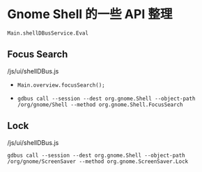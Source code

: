 # Gnome Shell 的一些 API 整理


```
Main.shellDBusService.Eval
```



## Focus Search

/js/ui/shellDBus.js

- `Main.overview.focusSearch();`

- `gdbus call --session --dest org.gnome.Shell --object-path /org/gnome/Shell --method org.gnome.Shell.FocusSearch`

## Lock

/js/ui/shellDBus.js

`gdbus call --session --dest org.gnome.Shell --object-path /org/gnome/ScreenSaver --method org.gnome.ScreenSaver.Lock`
